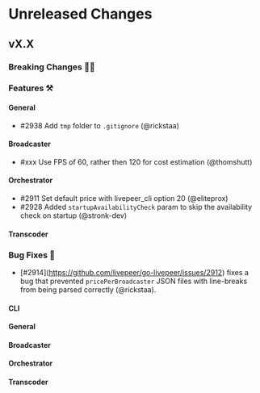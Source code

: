 # Unreleased Changes

## vX.X

### Breaking Changes 🚨🚨

### Features ⚒

#### General

- #2938 Add `tmp` folder to `.gitignore` (@rickstaa)

#### Broadcaster

- \#xxx Use FPS of 60, rather then 120 for cost estimation (@thomshutt)

#### Orchestrator

- #2911 Set default price with livepeer_cli option 20 (@eliteprox)
- #2928 Added `startupAvailabilityCheck` param to skip the availability check on startup (@stronk-dev)

#### Transcoder

### Bug Fixes 🐞

- \[#2914](https://github.com/livepeer/go-livepeer/issues/2912) fixes a bug that prevented `pricePerBroadcaster` JSON files with line-breaks from being parsed correctly (@rickstaa).

#### CLI

#### General

#### Broadcaster

#### Orchestrator

#### Transcoder
